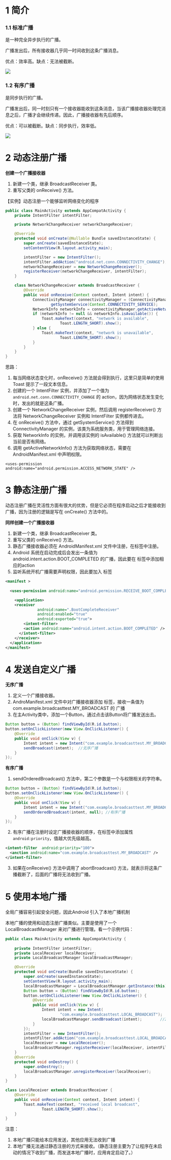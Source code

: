# 1 简介

### 1.1 标准广播

是一种完全异步执行的广播。

广播发出后，所有接收器几乎同一时间收到这条广播消息。

优点：效率高。缺点：无法被截断。

![](5%20Android/5.1%20%E5%9B%9B%E5%A4%A7%E7%BB%84%E4%BB%B6/img/e92cdaa93201137f2c5ecf88dbebcc91_MD5.png)

### 1.2 有序广播

是同步执行的广播。

广播发出后，同一时刻只有一个接收器能收到这条消息，当该广播接收器处理完消息之后，广播才会继续传递。因此，广播接收器有先后顺序。

优点：可以被截断。缺点：同步执行，效率低。

![](5%20Android/5.1%20%E5%9B%9B%E5%A4%A7%E7%BB%84%E4%BB%B6/img/4eba43fbfadc57b13657e6b5d16545fc_MD5.png)

# 2 动态注册广播

**创建一个广播接收器**

1. 新建一个类，继承 BroadcastReceiver 类。
2. 重写父类的 onReceive() 方法。

【实例】动态注册一个能够监听网络变化的程序

```java
public class MainActivity extends AppCompatActivity {
    private IntentFilter intentFilter;

    private NetworkChangeReceiver networkChangeReceiver;

    @Override
    protected void onCreate(@Nullable Bundle savedInstanceState) {
        super.onCreate(savedInstanceState);
        setContentView(R.layout.activity_main);

        intentFilter = new IntentFilter();
        intentFilter.addAction("android.net.conn.CONNECTIVITY_CHANGE");
        networkChangeReceiver = new NetworkChangeReceiver();
        registerReceiver(networkChangeReceiver, intentFilter);
    }

    class NetworkChangeReceiver extends BroadcastReceiver {
        @Override
        public void onReceive(Context context, Intent intent) {
            ConnectivityManager connectivityManager = (ConnectivityManager)
                    getSystemService(Context.CONNECTIVITY_SERVICE);
            NetworkInfo networkInfo = connectivityManager.getActiveNetworkInfo();
            if (networkInfo != null && networkInfo.isAvailable()) {
                Toast.makeText(context, "network is available",
                        Toast.LENGTH_SHORT).show();
            } else {
                Toast.makeText(context, "network is unavailable",
                        Toast.LENGTH_SHORT).show();
            }
        }
    }
}
```

思路：

1. 每当网络状态变化时，onReceive() 方法就会得到执行，这里只是简单的使用 Toast 提示了一段文本信息。
2. 创建的一个 IntentFilter 实例，并添加了一个值为 `android.net.conn.CONNECTIVITY_CHANGE` 的 action，因为网络状态发生变化时，发出的就是这条广播。
3. 创建一个 NetworkChangeReceiver 实例，然后调用 registerReceiver() 方法将 NetworkChangeReceiver 实例和 IntentFilter 实例都传进去。
4. 在 onReceive() 方法中，通过 getSystemService() 方法得到 ConnectivityManager 的实例，该类为系统服务类，用于管理网络连接。
5. 获取 NetworkInfo 的实例，并调用该实例的 isAvailable() 方法就可以判断出当前是否有网络。
6. 调用 getActiveNetworkInfo() 方法为获取网络状态，需要在 AndroidManifest.xml 中声明权限。

`<uses-permission android:name="android.permission.ACCESS_NETWORK_STATE" />`

# 3 静态注册广播

动态注册广播在灵活性方面有很大的优势，但是它必须在程序启动之后才能接收到广播，因为注册的逻辑是写在 onCreate() 方法中的。

**同样创建一个广播接收器**

1. 新建一个类，继承 BroadcastReceiver 类。
2. 重写父类的 onReceive() 方法。
3. 静态广播接收器必须在 AndroidManifest.xml 文件中注册，在<receiver>标签中注册。
4. Android 系统在启动完成后会发出一条值为 android.intent.action.BOOT_COMPLETED 的广播，因此要在 <intent-filter>标签中添加相应的action
5. 监听系统开机广播需要声明权限，因此要加入 <uses-permission> 标签

```xml
<manifest >
  
  <uses-permission android:name="android.permission.RECEIVE_BOOT_COMPLETED" />

	<application>
    <receiver
              android:name=".BootCompleteReceiver"
              android:enabled="true"
              android:exported="true">
    	<intent-filter>
      	<action android:name="android.intent.action.BOOT_COMPLETED" />
      </intent-filter>
    </receiver>
  </application>
</manifest>
```

# 4 发送自定义广播

**无序广播**

1. 定义一个广播接收器。
2. AndroManifest.xml 文件中对广播接收器添加<intent-filter> 标签，接收一条值为 com.example.broadcasttest.MY_BROADCAST 的 广播
3. 在主Activity类中，添加一个Button，通过点击该Button将广播发送出去。

```java
Button button = (Button) findViewById(R.id.button);
button.setOnClickListener(new View.OnClickListener() {
	@Override
    public void onClick(View v) {
    	Intent intent = new Intent("com.example.broadcasttest.MY_BROADCAST");
        sendBroadcast(intent);	//无序广播
    }
});
```

**有序广播**

1. sendOrderedBroadcast() 方法中，第二个参数是一个与权限相关的字符串。

```java
Button button = (Button) findViewById(R.id.button);
button.setOnClickListener(new View.OnClickListener() {
	@Override
    public void onClick(View v) {
    	Intent intent = new Intent("com.example.broadcasttest.MY_BROADCAST");
        sendOrderedBroadcast(intent, null);	//有序广播
    }
});
```

2. 有序广播在注册时设定广播接收器的顺序，在<intent-filte>标签中添加属性 `android:priority`，值越大优先级越高。

```xml
<intent-filter	android:priority="100">
  <anction android:name="com.example.broadcasttest.MY_BROADCAST" />
</intent-filter>
```

3. 如果在onReceive() 方法中调用了 abortBroadcast() 方法，就表示将这条广播截断了，后面的广播将无法收到广播。

# 5 使用本地广播

全局广播容易引起安全问题，因此Android 引入了本地广播机制

本地广播的使用和动态注册广播类似。主要是使用了一个 LocalBroadcastManager 来对广播进行管理。看一个示例代码：

```java
public class MainActivity extends AppCompatActivity {
    
    private IntentFilter intentFilter;
    private LocalReceiver localReceiver;
    private LocalBroadcastManager localBroadcastManager;

    @Override
    protected void onCreate(Bundle savedInstanceState) {
        super.onCreate(savedInstanceState);
        setContentView(R.layout.activity_main);
        localBroadcastManager = LocalBroadcastManager.getInstance(this);		//1. 获取实例。
        Button button = (Button) findViewById(R.id.button);
        button.setOnClickListener(new View.OnClickListener() {
            @Override
            public void onClick(View v) {
                Intent intent = new Intent(
                        "com.example.broadcasttest.LOCAL_BROADCAST");		
                localBroadcastManager.sendBroadcast(intent);		//2. 发送本地广播
            }
        });
        intentFilter = new IntentFilter();
        intentFilter.addAction("com.example.broadcasttest.LOCAL_BROADCAST");
        localReceiver = new LocalReceiver();
        localBroadcastManager.registerReceiver(localReceiver, intentFilter);		//3.注册本地广播监听器
    }
    @Override
    protected void onDestroy() {
        super.onDestroy();
        localBroadcastManager.unregisterReceiver(localReceiver);
    }
}

class LocalReceiver extends BroadcastReceiver {
    @Override
    public void onReceive(Context context, Intent intent) {
        Toast.makeText(context, "received local broadcast",
                Toast.LENGTH_SHORT).show();
    }
}
```

注意：

1. 本地广播只能给本应用发送，其他应用无法收到广播
2. 本地广播无法通过静态注册的方式来接收。（静态注册主要为了让程序在未启动的情况下收到广播，而发送本地广播时，应用肯定启动了。）